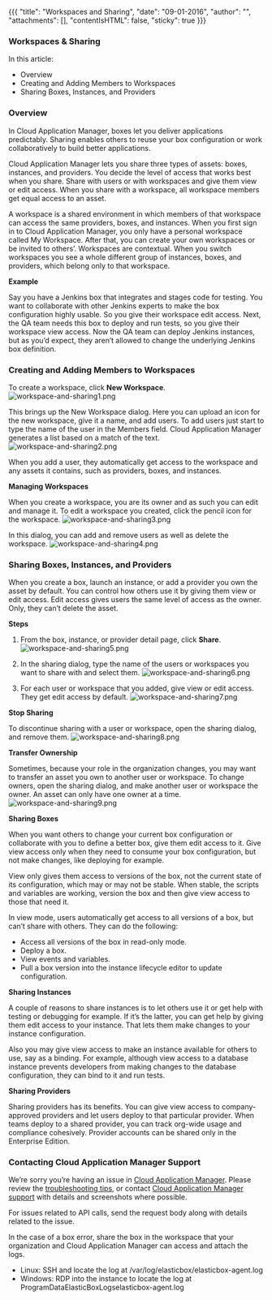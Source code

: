 {{{
"title": "Workspaces and Sharing",
"date": "09-01-2016",
"author": "",
"attachments": [],
"contentIsHTML": false,
"sticky": true
}}}

### Workspaces & Sharing
In this article:
* Overview
* Creating and Adding Members to Workspaces
* Sharing Boxes, Instances, and Providers

### Overview

In Cloud Application Manager, boxes let you deliver applications predictably. Sharing enables others to reuse your box configuration or work collaboratively to build better applications.

Cloud Application Manager lets you share three types of assets: boxes, instances, and providers. You decide the level of access that works best when you share. Share with users or with workspaces and give them view or edit access. When you share with a workspace, all workspace members get equal access to an asset.

A workspace is a shared environment in which members of that workspace can access the same providers, boxes, and instances. When you first sign in to Cloud Application Manager, you only have a personal workspace called My Workspace. After that, you can create your own workspaces or be invited to others’. Workspaces are contextual. When you switch workspaces you see a whole different group of instances, boxes, and providers, which belong only to that workspace.

**Example**

Say you have a Jenkins box that integrates and stages code for testing. You want to collaborate with other Jenkins experts to make the box configuration highly usable. So you give their workspace edit access. Next, the QA team needs this box to deploy and run tests, so you give their workspace view access. Now the QA team can deploy Jenkins instances, but as you’d expect, they aren’t allowed to change the underlying Jenkins box definition.

### Creating and Adding Members to Workspaces

To create a workspace, click **New Workspace**.
![workspace-and-sharing1.png](../../images/cloud-application-manager/workspace-and-sharing1.png)

This brings up the New Workspace dialog. Here you can upload an icon for the new workspace, give it a name, and add users. To add users just start to type the name of the user in the Members field. Cloud Application Manager generates a list based on a match of the text.
![workspace-and-sharing2.png](../../images/cloud-application-manager/workspace-and-sharing2.png)

When you add a user, they automatically get access to the workspace and any assets it contains, such as providers, boxes, and instances.

**Managing Workspaces**

When you create a workspace, you are its owner and as such you can edit and manage it.
To edit a workspace you created, click the pencil icon for the workspace.
![workspace-and-sharing3.png](../../images/cloud-application-manager/workspace-and-sharing3.png)

In this dialog, you can add and remove users as well as delete the workspace.
![workspace-and-sharing4.png](../../images/cloud-application-manager/workspace-and-sharing4.png)

### Sharing Boxes, Instances, and Providers
When you create a box, launch an instance, or add a provider you own the asset by default. You can control how others use it by giving them view or edit access. Edit access gives users the same level of access as the owner. Only, they can’t delete the asset.

**Steps**
1. From the box, instance, or provider detail page, click **Share**.
   ![workspace-and-sharing5.png](../../images/cloud-application-manager/workspace-and-sharing5.png)

2. In the sharing dialog, type the name of the users or workspaces you want to share with and select them.
   ![workspace-and-sharing6.png](../../images/cloud-application-manager/workspace-and-sharing6.png)

3. For each user or workspace that you added, give view or edit access. They get edit access by default.
   ![workspace-and-sharing7.png](../../images/cloud-application-manager/workspace-and-sharing7.png)

**Stop Sharing**

To discontinue sharing with a user or workspace, open the sharing dialog, and remove them.
![workspace-and-sharing8.png](../../images/cloud-application-manager/workspace-and-sharing8.png)

**Transfer Ownership**

Sometimes, because your role in the organization changes, you may want to transfer an asset you own to another user or workspace. To change owners, open the sharing dialog, and make another user or workspace the owner. An asset can only have one owner at a time.
![workspace-and-sharing9.png](../../images/cloud-application-manager/workspace-and-sharing9.png)

**Sharing Boxes**

When you want others to change your current box configuration or collaborate with you to define a better box, give them edit access to it. Give view access only when they need to consume your box configuration, but not make changes, like deploying for example.

View only gives them access to versions of the box, not the current state of its configuration, which may or may not be stable. When stable, the scripts and variables are working, version the box and then give view access to those that need it.

In view mode, users automatically get access to all versions of a box, but can’t share with others. They can do the following:

* Access all versions of the box in read-only mode.
* Deploy a box.
* View events and variables.
* Pull a box version into the instance lifecycle editor to update configuration.

**Sharing Instances**

A couple of reasons to share instances is to let others use it or get help with testing or debugging for example. If it’s the latter, you can get help by giving them edit access to your instance. That lets them make changes to your instance configuration.

Also you may give view access to make an instance available for others to use, say as a binding. For example, although view access to a database instance prevents developers from making changes to the database configuration, they can bind to it and run tests.

**Sharing Providers**

Sharing providers has its benefits. You can give view access to company-approved providers and let users deploy to that particular provider. When teams deploy to a shared provider, you can track org-wide usage and compliance cohesively. Provider accounts can be shared only in the Enterprise Edition.

### Contacting Cloud Application Manager Support

We’re sorry you’re having an issue in [Cloud Application Manager](https://www.ctl.io/cloud-application-manager/). Please review the [troubleshooting tips](..Troubleshooting/troubleshooting-tips.md), or contact [Cloud Application Manager support](mailto:cloudsupport@centurylink.com) with details and screenshots where possible.

For issues related to API calls, send the request body along with details related to the issue.

In the case of a box error, share the box in the workspace that your organization and Cloud Application Manager can access and attach the logs.
* Linux: SSH and locate the log at /var/log/elasticbox/elasticbox-agent.log
* Windows: RDP into the instance to locate the log at ProgramDataElasticBoxLogselasticbox-agent.log
